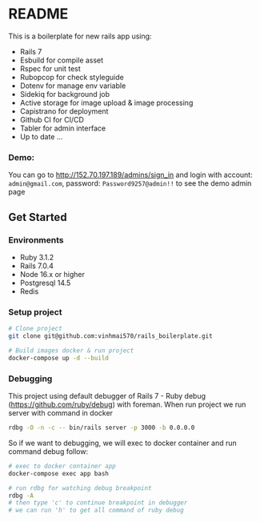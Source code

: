 # README
This is a boilerplate for new rails app using:
- Rails 7
- Esbuild for compile asset
- Rspec for unit test
- Rubopcop for check styleguide
- Dotenv for manage env variable
- Sidekiq for background job
- Active storage for image upload & image processing
- Capistrano for deployment
- Github CI for CI/CD
- Tabler for admin interface
- Up to date ...
### Demo: 
You can go to http://152.70.197.189/admins/sign_in and login with account: `admin@gmail.com`, password: `Password9257@admin!!` to see the demo admin page
## Get Started
### Environments
- Ruby 3.1.2
- Rails 7.0.4
- Node 16.x or higher
- Postgresql 14.5
- Redis

### Setup project
```bash
# Clone project
git clone git@github.com:vinhmai570/rails_boilerplate.git

# Build images docker & run project
docker-compose up -d --build
```

### Debugging
This project using default debugger of Rails 7 - Ruby debug (https://github.com/ruby/debug) 
with foreman.
When run project we run server with command in docker 
```bash
rdbg -O -n -c -- bin/rails server -p 3000 -b 0.0.0.0
```
So if we want to debugging, we will exec to docker container and run command debug follow:
```bash
# exec to docker container app
docker-compose exec app bash

# run rdbg for watching debug breakpoint
rdbg -A
# then type 'c' to continue breakpoint in debugger
# we can run 'h' to get all command of ruby debug
```
